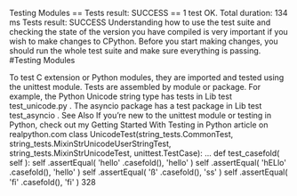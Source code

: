 Testing Modules == Tests result: SUCCESS == 1 test OK. Total duration: 134 ms Tests result: SUCCESS Understanding how to use the test suite and checking the state of the version you have compiled is very important if you wish to make changes to CPython. Before you start making changes, you should run the whole test suite and make sure everything is passing. 
#Testing Modules 

 To test C extension or Python modules, they are imported and tested using the  unittest  module. Tests are assembled by module or package. For example, the Python Unicode string type has tests in  Lib test test_unicode.py . The  asyncio  package has a test package in  Lib test test_asyncio . See Also If you’re new to the  unittest  module or testing in Python, check out my  Getting Started With Testing in Python  article on realpython.com class  UnicodeTest(string_tests.CommonTest, string_tests.MixinStrUnicodeUserStringTest, string_tests.MixinStrUnicodeTest, unittest.TestCase): ... def  test_casefold( self ): self .assertEqual( 'hello' .casefold(),  'hello' ) self .assertEqual( 'hELlo' .casefold(),  'hello' ) self .assertEqual( 'ß' .casefold(),  'ss' ) self .assertEqual( 'ﬁ' .casefold(),  'fi' ) 328